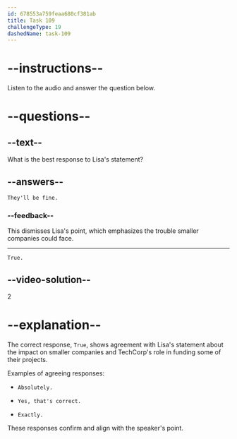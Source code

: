```yaml
---
id: 678553a759feaa680cf381ab
title: Task 109
challengeType: 19
dashedName: task-109
---
```


<!-- (Audio) Lisa: If that happened, a lot of smaller companies would be in trouble, too. TechCorp helps fund some of their projects. -->

<!-- SPEAKING -->

# --instructions--

Listen to the audio and answer the question below.

# --questions--

## --text--

What is the best response to Lisa's statement?

## --answers--

`They'll be fine.`

### --feedback--

This dismisses Lisa's point, which emphasizes the trouble smaller companies could face.

---

`True.`

## --video-solution--

2

# --explanation--

The correct response, `True`, shows agreement with Lisa's statement about the impact on smaller companies and TechCorp's role in funding some of their projects.

Examples of agreeing responses:

- `Absolutely.`

- `Yes, that's correct.`

- `Exactly.`

These responses confirm and align with the speaker's point.
